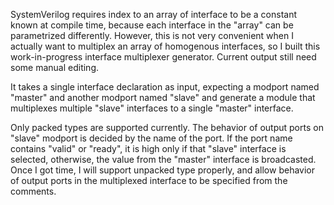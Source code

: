 SystemVerilog requires index to an array of interface to be a constant known at compile time, because each interface in the "array" can be parametrized differently.
However, this is not very convenient when I actually want to multiplex an array of homogenous interfaces, so I built this work-in-progress interface multiplexer generator. Current output still need some manual editing.

It takes a single interface declaration as input, expecting a modport named "master" and another modport named "slave" and generate a module that multiplexes multiple "slave" interfaces to a single "master" interface.

Only packed types are supported currently. The behavior of output ports on "slave" modport is decided by the name of the port. If the port name contains "valid" or "ready", it is high only if that "slave" interface is selected, otherwise, the value from the "master" interface is broadcasted.  Once I got time, I will support unpacked type properly, and allow behavior of output ports in the multiplexed interface to be specified from the comments.

